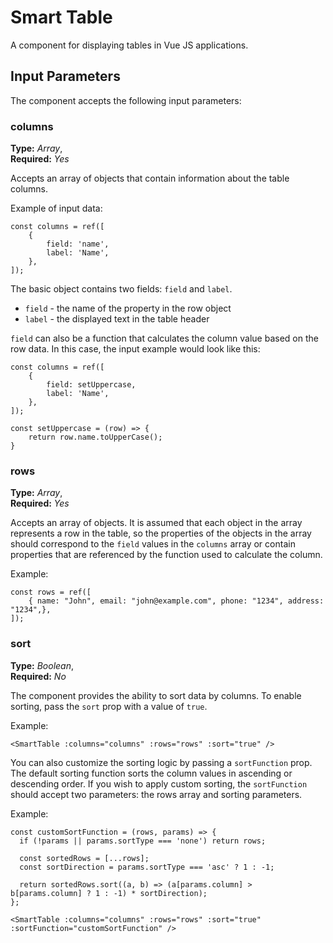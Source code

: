
# Smart Table

A component for displaying tables in Vue JS applications.

## Input Parameters

The component accepts the following input parameters:

### columns

**Type:** *Array*,  
**Required:** *Yes*

Accepts an array of objects that contain information about the table columns.

Example of input data:

```vue
const columns = ref([
    {
        field: 'name',
        label: 'Name',
    },
]);
```

The basic object contains two fields: `field` and `label`.

- `field` - the name of the property in the row object
- `label` - the displayed text in the table header

`field` can also be a function that calculates the column value based on the row data. In this case, the input example would look like this:

```vue
const columns = ref([
    {
        field: setUppercase,
        label: 'Name',
    },
]);

const setUppercase = (row) => {
    return row.name.toUpperCase();
}
```

### rows

**Type:** *Array*,  
**Required:** *Yes*

Accepts an array of objects. It is assumed that each object in the array represents a row in the table, so the properties of the objects in the array should correspond to the `field` values in the `columns` array or contain properties that are referenced by the function used to calculate the column.

Example:

```vue
const rows = ref([
    { name: "John", email: "john@example.com", phone: "1234", address: "1234",},
]);
```

### sort

**Type:** *Boolean*,  
**Required:** *No*

The component provides the ability to sort data by columns. To enable sorting, pass the `sort` prop with a value of `true`.

Example:

```vue
<SmartTable :columns="columns" :rows="rows" :sort="true" />
```

You can also customize the sorting logic by passing a `sortFunction` prop. The default sorting function sorts the column values in ascending or descending order. If you wish to apply custom sorting, the `sortFunction` should accept two parameters: the rows array and sorting parameters.

Example:

```vue
const customSortFunction = (rows, params) => {
  if (!params || params.sortType === 'none') return rows;

  const sortedRows = [...rows];
  const sortDirection = params.sortType === 'asc' ? 1 : -1;
  
  return sortedRows.sort((a, b) => (a[params.column] > b[params.column] ? 1 : -1) * sortDirection);
};

<SmartTable :columns="columns" :rows="rows" :sort="true" :sortFunction="customSortFunction" />
